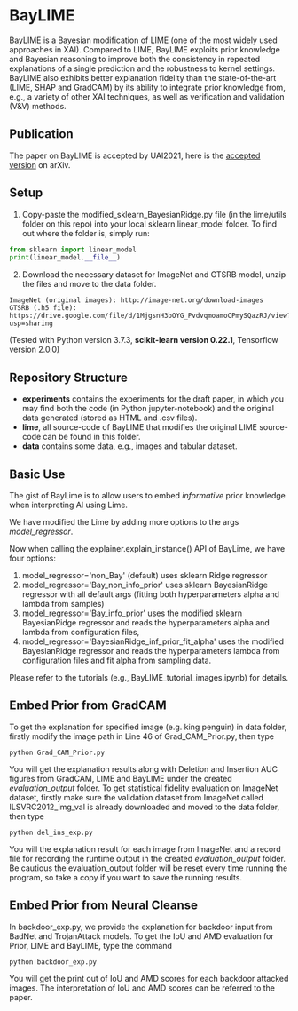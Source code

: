 # BayLIME

BayLIME is a Bayesian modification of LIME (one of the most widely used approaches in XAI). Compared to LIME, BayLIME exploits prior knowledge and Bayesian reasoning to improve both the consistency in repeated explanations of a single prediction and the robustness to kernel settings. BayLIME also exhibits better explanation fidelity than the state-of-the-art (LIME, SHAP and GradCAM) by its ability to integrate prior knowledge from, e.g., a variety of other XAI techniques, as well as verification and validation (V&V) methods.

## Publication

The paper on BayLIME is accepted by UAI2021, here is the [accepted version](https://arxiv.org/pdf/2012.03058.pdf) on arXiv.

## Setup
1. Copy-paste the modified_sklearn_BayesianRidge.py file (in the lime/utils folder on this repo) into your local sklearn.linear_model folder. To find out where the folder is, simply run:
```python
from sklearn import linear_model
print(linear_model.__file__)
```
2. Download the necessary dataset for ImageNet and GTSRB model, unzip the files and move to the data folder.
```
ImageNet (original images): http://image-net.org/download-images
GTSRB (.h5 file): https://drive.google.com/file/d/1MjgsnH3bOYG_PvdvqmoamoCPmySQazRJ/view?usp=sharing
```
(Tested with Python version 3.7.3, **scikit-learn version 0.22.1**, Tensorflow version 2.0.0)
## Repository Structure

* **experiments** contains the experiments for the draft paper, in which you may find both the code (in Python jupyter-notebook) and the original data generated (stored as HTML and .csv files).
* **lime**, all source-code of BayLIME that modifies the original LIME source-code can be found in this folder.
* **data** contains some data, e.g., images and tabular dataset.

## Basic Use

The gist of BayLime is to allow users to embed *informative* prior knowledge when interpreting AI using Lime.

We have modified the Lime by adding more options to the args *model_regressor*.

Now when calling the explainer.explain_instance() API of BayLime, we have four options:
1. model_regressor='non_Bay' (default) uses sklearn Ridge regressor
2. model_regressor='Bay_non_info_prior' uses sklearn BayesianRidge regressor with all default args (fitting both hyperparameters alpha and lambda from samples)
3. model_regressor='Bay_info_prior' uses the modified sklearn BayesianRidge regressor and reads the hyperparameters alpha and lambda from configuration files, 
4. model_regressor='BayesianRidge_inf_prior_fit_alpha' uses the modified BayesianRidge regressor and reads the hyperparameters lambda from configuration files and fit alpha from sampling data.

Please refer to the tutorials (e.g., BayLIME_tutorial_images.ipynb)  for details.

## Embed Prior from GradCAM
To get the explanation for specified image (e.g. king penguin) in data folder, firstly modify the image path in Line 46 of Grad_CAM_Prior.py, then type
```
python Grad_CAM_Prior.py
```
You will get the explanation results along with Deletion and Insertion AUC figures from GradCAM, LIME and BayLIME under the created *evaluation_output* folder.
To get statistical fidelity evaluation on ImageNet dataset, firstly make sure the validation dataset from ImageNet called ILSVRC2012_img_val is already downloaded and moved to the data folder, then type
```
python del_ins_exp.py
```
You will the explanation result for each image from ImageNet and a record file for recording the runtime output in the created *evaluation_output* folder. Be cautious the evaluation_output folder will be reset every time running the program, so take a copy if you want to save the running results.

## Embed Prior from Neural Cleanse
In backdoor_exp.py, we provide the explanation for backdoor input from BadNet and TrojanAttack models. To get the IoU and AMD evaluation for Prior, LIME and BayLIME, type the command
```
python backdoor_exp.py
```
You will get the print out of IoU and AMD scores for each backdoor attacked images. The interpretation of IoU and AMD scores can be referred to the paper.




